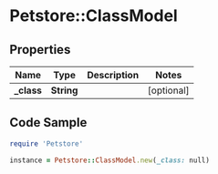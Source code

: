 # Petstore::ClassModel

## Properties
Name | Type | Description | Notes
------------ | ------------- | ------------- | -------------
**_class** | **String** |  | [optional] 

## Code Sample

```ruby
require 'Petstore'

instance = Petstore::ClassModel.new(_class: null)
```


